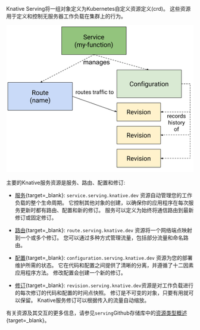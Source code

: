 <!-- Snippet used in the following topics:
- /docs/serving/README.md
- /docs/concepts/README.md
-->
Knative Serving将一组对象定义为Kubernetes自定义资源定义(crd)。
这些资源用于定义和控制无服务器工作负载在集群上的行为。

![显示服务资源如何相互协调的关系图。](https://github.com/knative/serving/raw/main/docs/spec/images/object_model.png)

主要的Knative服务资源是服务、路由、配置和修订:

- [服务](https://github.com/knative/specs/blob/main/specs/serving/knative-api-specification-1.0.md#service){target=_blank}:
  `service.serving.knative.dev` 资源自动管理您的工作负载的整个生命周期。
  它控制其他对象的创建，以确保你的应用程序在每次服务更新时都有路由、配置和新的修订。
  服务可以定义为始终将通信路由到最新修订或固定修订。

- [路由](https://github.com/knative/specs/blob/main/specs/serving/knative-api-specification-1.0.md#route){target=_blank}:
  `route.serving.knative.dev` 资源将一个网络端点映射到一个或多个修订。
  您可以通过多种方式管理流量，包括部分流量和命名路由。

- [配置](https://github.com/knative/specs/blob/main/specs/serving/knative-api-specification-1.0.md#configuration){target=_blank}:
  `configuration.serving.knative.dev` 资源为您的部署维护所需的状态。
  它在代码和配置之间提供了清晰的分离，并遵循了十二因素应用程序方法。
  修改配置会创建一个新的修订。

- [修订](https://github.com/knative/specs/blob/main/specs/serving/knative-api-specification-1.0.md#revision){target=_blank}:
  `revision.serving.knative.dev`资源是对工作负载进行的每次修订的代码和配置的时间点快照。
  修订是不可变的对象，只要有用就可以保留。
  Knative服务修订可以根据传入的流量自动缩放。

有关资源及其交互的更多信息，请参见`serving`Github存储库中的[资源类型概述](https://github.com/knative/specs/blob/main/specs/serving/overview.md){target=_blank}。